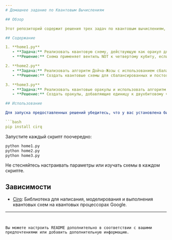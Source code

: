 ```yaml
---
# Домашнее задание по Квантовым Вычислениям

## Обзор

Этот репозиторий содержит решения трех задач по квантовым вычислениям, реализованных на Python с использованием библиотеки Cirq. Задачи включают в себя создание квантовых оракулов и применение алгоритма Гровера для решения конкретных уравнений.

## Содержание

1. **home1.py**
   - **Задача:** Реализовать квантовую схему, действующую как оракул для функции \(f(x_1, x_2, x_3) = x_1 \oplus x_2 \oplus x_3\).
   - **Решение:** Схема применяет вентиль NOT к четвертому кубиту, если сумма первых трех кубитов по модулю 2 равна 1.

2. **home2.py**
   - **Задача:** Реализовать алгоритм Дойча-Жозы с использованием сбалансированных и постоянных оракулов.
   - **Решение:** Создать квантовые схемы для сбалансированных и постоянных оракулов. Применить алгоритм Дойча-Жозы для определения, является ли оракул сбалансированным или постоянным.

3. **home3.py**
   - **Задача:** Реализовать квантовые оракулы и использовать алгоритм Гровера для нахождения решений конкретных уравнений.
   - **Решение:** Создать оракулы, добавляющие единицу к двухбитовому числу (по модулю 4) и проверяющие, что \(x+1 = 3\). Применить алгоритм Гровера для нахождения решений.

## Использование

Для запуска предоставленных решений убедитесь, что у вас установлена библиотека Cirq. Вы можете установить ее с помощью:

```bash
pip install cirq
```

Запустите каждый скрипт поочередно:

```bash
python home1.py
python home2.py
python home3.py
```

Не стесняйтесь настраивать параметры или изучать схемы в каждом скрипте.

## Зависимости

- [Cirq](https://github.com/quantumlib/Cirq): Библиотека для написания, моделирования и выполнения квантовых схем на квантовых процессорах Google.

---
```


Вы можете настроить README дополнительно в соответствии с вашими предпочтениями или добавить дополнительную информацию.
